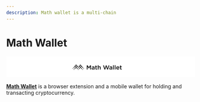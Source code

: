 ```yaml
---
description: Math wallet is a multi-chain
---
```


# Math Wallet

![](<../../../../.gitbook/assets/Screen Shot 2020-01-15 at 8.54.52 AM.png>)

[**Math Wallet**](https://mathwallet.org/en/) is a browser extension and a mobile wallet for holding and transacting cryptocurrency.
